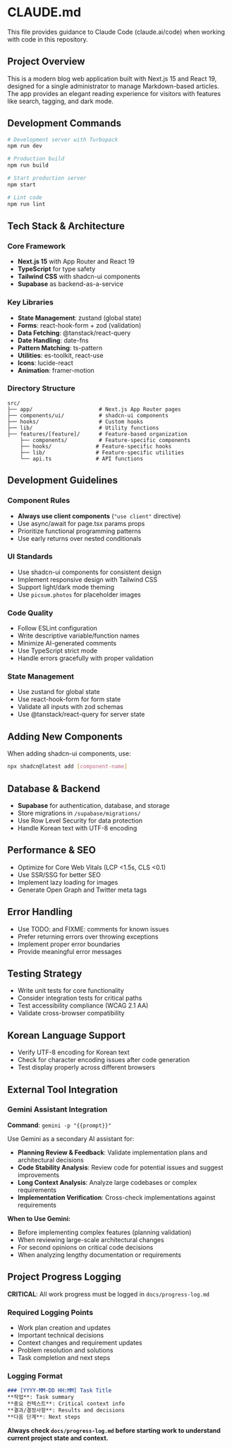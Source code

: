 # CLAUDE.md

This file provides guidance to Claude Code (claude.ai/code) when working with code in this repository.

## Project Overview

This is a modern blog web application built with Next.js 15 and React 19, designed for a single administrator to manage Markdown-based articles. The app provides an elegant reading experience for visitors with features like search, tagging, and dark mode.

## Development Commands

```bash
# Development server with Turbopack
npm run dev

# Production build
npm run build

# Start production server
npm start

# Lint code
npm run lint
```

## Tech Stack & Architecture

### Core Framework

- **Next.js 15** with App Router and React 19
- **TypeScript** for type safety
- **Tailwind CSS** with shadcn-ui components
- **Supabase** as backend-as-a-service

### Key Libraries

- **State Management**: zustand (global state)
- **Forms**: react-hook-form + zod (validation)
- **Data Fetching**: @tanstack/react-query
- **Date Handling**: date-fns
- **Pattern Matching**: ts-pattern
- **Utilities**: es-toolkit, react-use
- **Icons**: lucide-react
- **Animation**: framer-motion

### Directory Structure

```
src/
├── app/                     # Next.js App Router pages
├── components/ui/           # shadcn-ui components
├── hooks/                   # Custom hooks
├── lib/                     # Utility functions
├── features/[feature]/      # Feature-based organization
    ├── components/          # Feature-specific components
    ├── hooks/              # Feature-specific hooks
    ├── lib/                # Feature-specific utilities
    └── api.ts              # API functions
```

## Development Guidelines

### Component Rules

- **Always use client components** (`"use client"` directive)
- Use async/await for page.tsx params props
- Prioritize functional programming patterns
- Use early returns over nested conditionals

### UI Standards

- Use shadcn-ui components for consistent design
- Implement responsive design with Tailwind CSS
- Support light/dark mode theming
- Use `picsum.photos` for placeholder images

### Code Quality

- Follow ESLint configuration
- Write descriptive variable/function names
- Minimize AI-generated comments
- Use TypeScript strict mode
- Handle errors gracefully with proper validation

### State Management

- Use zustand for global state
- Use react-hook-form for form state
- Validate all inputs with zod schemas
- Use @tanstack/react-query for server state

## Adding New Components

When adding shadcn-ui components, use:

```bash
npx shadcn@latest add [component-name]
```

## Database & Backend

- **Supabase** for authentication, database, and storage
- Store migrations in `/supabase/migrations/`
- Use Row Level Security for data protection
- Handle Korean text with UTF-8 encoding

## Performance & SEO

- Optimize for Core Web Vitals (LCP <1.5s, CLS <0.1)
- Use SSR/SSG for better SEO
- Implement lazy loading for images
- Generate Open Graph and Twitter meta tags

## Error Handling

- Use TODO: and FIXME: comments for known issues
- Prefer returning errors over throwing exceptions
- Implement proper error boundaries
- Provide meaningful error messages

## Testing Strategy

- Write unit tests for core functionality
- Consider integration tests for critical paths
- Test accessibility compliance (WCAG 2.1 AA)
- Validate cross-browser compatibility

## Korean Language Support

- Verify UTF-8 encoding for Korean text
- Check for character encoding issues after code generation
- Test display properly across different browsers

## External Tool Integration

### Gemini Assistant Integration

**Command**: `gemini -p "{{prompt}}"`

Use Gemini as a secondary AI assistant for:
- **Planning Review & Feedback**: Validate implementation plans and architectural decisions
- **Code Stability Analysis**: Review code for potential issues and suggest improvements
- **Long Context Analysis**: Analyze large codebases or complex requirements
- **Implementation Verification**: Cross-check implementations against requirements

**When to Use Gemini:**
- Before implementing complex features (planning validation)
- When reviewing large-scale architectural changes
- For second opinions on critical code decisions
- When analyzing lengthy documentation or requirements

## Project Progress Logging

**CRITICAL**: All work progress must be logged in `docs/progress-log.md`

### Required Logging Points
- Work plan creation and updates
- Important technical decisions
- Context changes and requirement updates
- Problem resolution and solutions
- Task completion and next steps

### Logging Format
```markdown
### [YYYY-MM-DD HH:MM] Task Title
**작업**: Task summary
**중요 컨텍스트**: Critical context info
**결과/결정사항**: Results and decisions
**다음 단계**: Next steps
```

**Always check `docs/progress-log.md` before starting work to understand current project state and context.**
